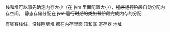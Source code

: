 栈和堆可以事先确定内存大小（在 jvm 里面配置大小），~~程序运行阶段~~自动分配内存空间。
静态存储分配在 ~~jvm 运行时期的类加载阶段~~完成内存的分配

有钱客栈住，没钱睡草堆
都在内存里面
顶和底
寄存器
地址
